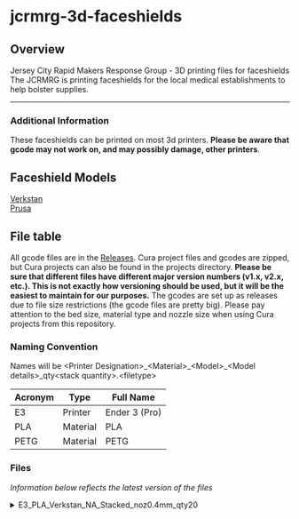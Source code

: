 # jcrmrg-3d-faceshields
## Overview
Jersey City Rapid Makers Response Group - 3D printing files for faceshields  
The JCRMRG is printing faceshields for the local medical establishments to help bolster supplies.

---

### Additional Information
These faceshields can be printed on most 3d printers.  **Please be aware that gcode may not work on, and may possibly damage, other printers**.

## Faceshield Models
[Verkstan](https://3dprint.nih.gov/discover/3dpx-013306)  
[Prusa](https://www.prusa3d.com/covid19/)

## File table
All gcode files are in the [Releases](https://github.com/timothyjryan/jcrmrg-3d-faceshields/releases).
Cura project files and gcodes are zipped, but Cura projects can also be found in the projects directory.
**Please be sure that different files have different major version numbers (v1.x, v2.x, etc.).
This is not exactly how versioning should be used, but it will be the easiest to maintain for our purposes.**
The gcodes are set up as releases due to file size restrictions (the gcode files are pretty big).
Please pay attention to the bed size, material type and nozzle size when using Cura projects from this repository.

### Naming Convention

Names will be \<Printer Designation\>\_\<Material\>\_\<Model\>\_\<Model details\>\_qty\<stack quantity\>.\<filetype\>

| Acronym | Type     | Full Name     |
|-------- |--------- |-------------- |
|E3       | Printer  | Ender 3 (Pro) |
|PLA      | Material | PLA           |
|PETG     | Material | PETG          |
  
### Files
*Information below reflects the latest version of the files*
<details>
  <summary>E3_PLA_Verkstan_NA_Stacked_noz0.4mm_qty20</summary>
  
  1. **Description:** #JCRMRG branded 2x10 stack of Verkstan NA 6 hole punch using PLA
  1. **Estimated Time:** 18H37M
  1. **Actual Time:** 
  1. **Additional Notes:**
      1. No slowdown on 1st layer of stacks
      1. 0.4mm Nozzle gcode
      1. Concentric floor        
</details>
